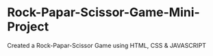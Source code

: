 # Rock-Papar-Scissor-Game-Mini-Project
Created a Rock-Papar-Scissor Game using HTML, CSS &amp; JAVASCRIPT
